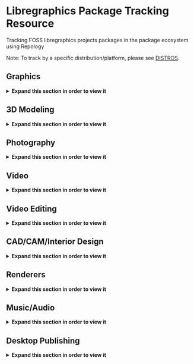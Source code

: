 # Libregraphics Package Tracking Resource
Tracking FOSS libregraphics projects packages in the package ecosystem using Repology

Note: To track by a specific distribution/platform, please see [DISTROS](DISTROS/).

<!-- Within this
comment are all the packages being tracked
## Graphics
gimp
gegl
babl
inkscape
krita
gmic
imagemagick
graphicsmagick
mypaint
azpainter
kolourpaint
synfig
opentoonz
milton
fontforge
birdfont
## 3D Modeling
blender
natron
wings3d
dust3d
djv
makehuman
## Photography
darktable
rawtherapee
luminance-hdr
entangle
photo
digikam
ufraw
photivo
photofilmstrip
hugin
hdrmerge
photoflare
pix
kphotoalbum
lightzone
stereophotoview
## Video
vlc
mpv
ffmpeg
kdenlive
pitivi
shotcut
olive-video-editor
openshot
obs-studio
flowblade
lives
gnome-subtitles
vidcutter
## CAD/CAM
freecad
librecad
sweethome3d
room-arranger
kicad
openSCAD
solvespace
openorienteering-mapper
qgis
appleseed
ospray
embree
luxcorerender
povray
yafaray
## Music
musescore
lilypond
rosegarden
mixxx
giada
portaudio
jack-audio-connection-kit
sonic-visualiser
gstreamer
zynaddsubfx
audacity
dexed-synth
gnuradio
guitarix
vcvrack
qtractor
carla,
yoshimi
fluidsynth
qsynth
rakarrack
drumgizmo
synthv1
padthv1
drumkb1
samplv1
hydrogen
snd
ardour
aubio
swami
freebirth
gsequencer
qsampler
add64
linuxsampler
lmms
tuxguitar
## Audio Plugins
lv2:gxplugins
calf
kapitonov-plugins-pack-lv2v
scribus
sk1
laidout
kodi
calibre
sigil
-->

## Graphics
<details>
  <summary><b>Expand this section in order to view it</b></summary>
<table>
  <tr>
    <th>gimp</th>
    <th>gegl</th>
    <th>babl</th>
  </tr>
  <tr>
    <td valign="top"><a href="https://repology.org/metapackage/gimp/versions">
      <img src="https://repology.org/badge/vertical-allrepos/gimp.svg" alt="Packaging status" align="right"></a>
    </td>
    <td valign="top"><a href="https://repology.org/metapackage/gegl/versions">
      <img src="https://repology.org/badge/vertical-allrepos/gegl.svg" alt="Packaging status" align="right"></a>
    </td>
    <td valign="top"><a href="https://repology.org/metapackage/babl/versions">
      <img src="https://repology.org/badge/vertical-allrepos/babl.svg" alt="Packaging status" align="right"></a>
    </td>
  </tr>
</table>

<table>
  <tr>
    <th>inkscape</th>
    <th>krita</th>
    <th>gmic</th>
  </tr>
  <tr>
    <td valign="top"><a href="https://repology.org/metapackage/inkscape/versions">
      <img src="https://repology.org/badge/vertical-allrepos/inkscape.svg" alt="Packaging status" align="right"></a>
    </td>
    <td valign="top"><a href="https://repology.org/metapackage/krita/versions">
      <img src="https://repology.org/badge/vertical-allrepos/krita.svg" alt="Packaging status" align="right"></a>
    </td>
    <td valign="top"><a href="https://repology.org/metapackage/gmic/versions">
      <img src="https://repology.org/badge/vertical-allrepos/gmic.svg" alt="Packaging status" align="right"></a>
    </td>    
  </tr>
</table>

<table>
  <tr>
    <th>imagemagick</th>
    <th>graphicsmagick</th>
  </tr>
  <tr>
    <td valign="top"><a href="https://repology.org/metapackage/imagemagick/versions">
      <img src="https://repology.org/badge/vertical-allrepos/imagemagick.svg" alt="Packaging status" align="right"></a>
    <td valign="top"><a href="https://repology.org/metapackage/graphicsmagick/versions">
      <img src="https://repology.org/badge/vertical-allrepos/graphicsmagick.svg" alt="Packaging status" align="right"></a>
</table>


<table>
  <tr>
    <th>mypaint</th>
    <th>azpainter</th>
    <th>kolourpaint</th>    
  </tr>
  <tr>
    <td valign="top"><a href="https://repology.org/metapackage/mypaint/versions">
      <img src="https://repology.org/badge/vertical-allrepos/mypaint.svg" alt="Packaging status" align="right"></a>
    </td>
    <td valign="top"><a href="https://repology.org/metapackage/azpainter/versions">
      <img src="https://repology.org/badge/vertical-allrepos/azpainter.svg" alt="Packaging status" align="right"></a>
    </td>
    <td valign="top"><a href="https://repology.org/metapackage/kolourpaint/versions">
      <img src="https://repology.org/badge/vertical-allrepos/kolourpaint.svg" alt="Packaging status" align="right"></a>
    </td>
  </tr>
</table>

<table>
  <tr>
    <th>synfig</th>
    <th>opentoonz</th>
    <th>milton</th>
  </tr>
  <tr>
    <td valign="top"><a href="https://repology.org/metapackage/synfig/versions">
      <img src="https://repology.org/badge/vertical-allrepos/synfig.svg" alt="Packaging status" align="right"></a>
    <td valign="top"><a href="https://repology.org/metapackage/opentoonz/versions">
      <img src="https://repology.org/badge/vertical-allrepos/opentoonz.svg" alt="Packaging status" align="right"></a>
    </td>
    <td valign="top"><a href="https://repology.org/metapackage/milton/versions">
      <img src="https://repology.org/badge/vertical-allrepos/milton.svg" alt="Packaging status" align="right"></a>
    </td>
</table>


<table>
  <tr>
    <th>fontforge</th>
    <th>birdfont</th>
  </tr>
  <tr>
    <td valign="top"><a href="https://repology.org/metapackage/fontforge/versions">
      <img src="https://repology.org/badge/vertical-allrepos/fontforge.svg" alt="Packaging status" align="right"></a>
    </td>
    <td valign="top"><a href="https://repology.org/metapackage/birdfont/versions">
      <img src="https://repology.org/badge/vertical-allrepos/birdfont.svg" alt="Packaging status" align="right"></a>
    </td>
</table>


</details>

## 3D Modeling
<details>
  <summary><b>Expand this section in order to view it</b></summary>
<table>
  <tr>
    <th>blender</th>
    <th>natron</th>
    <th>wings3d</th>
  </tr>
  <tr>
    <td valign="top"><a href="https://repology.org/metapackage/blender/versions">
      <img src="https://repology.org/badge/vertical-allrepos/blender.svg" alt="Packaging status" align="right"></a>
    </td>
    <td valign="top"><a href="https://repology.org/metapackage/natron/versions">
      <img src="https://repology.org/badge/vertical-allrepos/natron.svg" alt="Packaging status" align="right"></a>
    </td>
    <td valign="top"><a href="https://repology.org/metapackage/wings3d/versions">
      <img src="https://repology.org/badge/vertical-allrepos/wings3d.svg" alt="Packaging status" align="right"></a>
    </td>
  </tr>
</table>
  
<table>
  <tr>
    <th>dust3d</th>
    <th>djv</th>
    <th>makehuman</th>
  </tr>
  <tr>
    <td valign="top"><a href="https://repology.org/metapackage/dust3d/versions">
      <img src="https://repology.org/badge/vertical-allrepos/dust3d.svg" alt="Packaging status" align="right"></a>
    </td>
    <td valign="top"><a href="https://repology.org/metapackage/djv/versions">
      <img src="https://repology.org/badge/vertical-allrepos/djv.svg" alt="Packaging status" align="right"></a>
    </td>
    <td valign="top"><a href="https://repology.org/metapackage/makehuman/versions">
      <img src="https://repology.org/badge/vertical-allrepos/makehuman.svg" alt="Packaging status" align="right"></a>
    </td>
  </tr>
</table>
  
  
</details>

## Photography
<details>
  <summary><b>Expand this section in order to view it</b></summary>
<table>
  <tr>
    <th>darktable</th>
    <th>rawtherapee</th>
    <th>luminance-hdr</th>
  </tr>
  <tr>
    <td valign="top"><a href="https://repology.org/metapackage/darktable/versions">
      <img src="https://repology.org/badge/vertical-allrepos/darktable.svg" alt="Packaging status" align="right"></a>
    </td>
    <td valign="top"><a href="https://repology.org/metapackage/rawtherapee/versions">
      <img src="https://repology.org/badge/vertical-allrepos/rawtherapee.svg" alt="Packaging status" align="right"></a>
    </td>
    <td valign="top"><a href="https://repology.org/metapackage/luminance-hdr/versions">
      <img src="https://repology.org/badge/vertical-allrepos/luminance-hdr.svg" alt="Packaging status" align="right"></a>
    </td>
  </tr>
</table>

<table>
  <tr>
    <th>entangle</th>
    <th>photoflow</th>
    <th>digikam</th>
  </tr>
  <tr>
    <td valign="top"><a href="https://repology.org/metapackage/entangle/versions">
      <img src="https://repology.org/badge/vertical-allrepos/entangle.svg" alt="Packaging status" align="right"></a>
    </td>
    <td valign="top"><a href="https://repology.org/metapackage/photoflow/versions">
      <img src="https://repology.org/badge/vertical-allrepos/photoflow.svg" alt="Packaging status" align="right"></a>
    </td>
    <td valign="top"><a href="https://repology.org/metapackage/digikam/versions">
      <img src="https://repology.org/badge/vertical-allrepos/digikam.svg" alt="Packaging status" align="right"></a>
    </td>
  </tr>
</table>

<table>
  <tr>
    <th>ufraw</th>
    <th>photivo</th>
    <th>photofilmstrip</th>
  </tr>
  <tr>
    <td valign="top"><a href="https://repology.org/metapackage/ufraw/versions">
      <img src="https://repology.org/badge/vertical-allrepos/ufraw.svg" alt="Packaging status" align="right"></a>
    </td>
    <td valign="top"><a href="https://repology.org/metapackage/photivo/versions">
      <img src="https://repology.org/badge/vertical-allrepos/photivo.svg" alt="Packaging status" align="right"></a>
    </td>
    <td valign="top"><a href="https://repology.org/metapackage/photofilmstrip/versions">
      <img src="https://repology.org/badge/vertical-allrepos/photofilmstrip.svg" alt="Packaging status" align="right"></a>
    </td>
  </tr>
</table>


<table>
  <tr>
    <th>hugin</th>
    <th>hdrmerge</th>
    <th>photoflare</th>
  </tr>
  <tr>
    <td valign="top"><a href="https://repology.org/metapackage/hugin/versions">
      <img src="https://repology.org/badge/vertical-allrepos/hugin.svg" alt="Packaging status" align="right"></a>
    </td>
    <td valign="top"><a href="https://repology.org/metapackage/hdrmerge/versions">
      <img src="https://repology.org/badge/vertical-allrepos/hdrmerge.svg" alt="Packaging status" align="right"></a>
    </td>
    <td valign="top"><a href="https://repology.org/metapackage/photoflare/versions">
      <img src="https://repology.org/badge/vertical-allrepos/photoflare.svg" alt="Packaging status" align="right"></a>
    </td>
  </tr>
</table>

<table>
  <tr>
    <th>pix</th>
    <th>kphotoalbum</th>
    <th>lightzone</th>
  </tr>
  <tr>
    <td valign="top"><a href="https://repology.org/metapackage/pix/versions">
      <img src="https://repology.org/badge/vertical-allrepos/pix.svg" alt="Packaging status" align="right"></a>
    </td>
    <td valign="top"><a href="https://repology.org/metapackage/kphotoalbum/versions">
      <img src="https://repology.org/badge/vertical-allrepos/kphotoalbum.svg" alt="Packaging status" align="right"></a>
    </td>
    <td valign="top"><a href="https://repology.org/metapackage/lightzone/versions">
      <img src="https://repology.org/badge/vertical-allrepos/lightzone.svg" alt="Packaging status" align="right"></a>
    </td>
  </tr>
</table>

<table>
  <tr>
    <th>stereophotoview</th>
  </tr>
  <tr>
    <td valign="top"><a href="https://repology.org/metapackage/stereophotoview/versions">
      <img src="https://repology.org/badge/vertical-allrepos/stereophotoview.svg" alt="Packaging status" align="right"></a>
    </td>
  </tr>
</table>

</details>

## Video
<details>
  <summary><b>Expand this section in order to view it</b></summary>
<table>
  <tr>
    <th>vlc</th>
    <th>mpv</th>
    <th>ffmpeg</th>
  </tr>
  <tr>
    <td valign="top"><a href="https://repology.org/metapackage/vlc/versions">
      <img src="https://repology.org/badge/vertical-allrepos/vlc.svg" alt="Packaging status" align="right"></a>
    </td>
    <td valign="top"><a href="https://repology.org/metapackage/mpv/versions">
      <img src="https://repology.org/badge/vertical-allrepos/mpv.svg" alt="Packaging status" align="right"></a>
    </td>
    <td valign="top"><a href="https://repology.org/metapackage/ffmpeg/versions">
      <img src="https://repology.org/badge/vertical-allrepos/ffmpeg.svg" alt="Packaging status" align="right"></a>
    </td>
  </tr>
</table>

<table>
  <tr>
    <th>kodi</th>
    <th>handbrake</th>
  </tr>
  <tr>
    <td valign="top"><a href="https://repology.org/metapackage/kodi/versions">
      <img src="https://repology.org/badge/vertical-allrepos/kodi.svg" alt="Packaging status" align="right"></a>
    </td>
    <td valign="top"><a href="https://repology.org/metapackage/handbrake/versions">
      <img src="https://repology.org/badge/vertical-allrepos/handbrake.svg" alt="Packaging status" align="right"></a>
    </td>
  </tr>
</table>
</details>



## Video Editing
<details>
  <summary><b>Expand this section in order to view it</b></summary>
<table>
  <tr>
    <th>kdenlive</th>
    <th>pitivi</th>
    <th>shotcut</th>
  </tr>
  <tr>
    <td valign="top"><a href="https://repology.org/metapackage/kdenlive/versions">
      <img src="https://repology.org/badge/vertical-allrepos/kdenlive.svg" alt="Packaging status" align="right"></a>
    </td>
    <td valign="top"><a href="https://repology.org/metapackage/pitivi/versions">
      <img src="https://repology.org/badge/vertical-allrepos/pitivi.svg" alt="Packaging status" align="right"></a>
    </td>
    <td valign="top"><a href="https://repology.org/metapackage/shotcut/versions">
      <img src="https://repology.org/badge/vertical-allrepos/shotcut.svg" alt="Packaging status" align="right"></a>
    </td>
  </tr>
</table>

<table>
  <tr>
    <th>olive-video-editor</th>
    <th>openshot</th>
    <th>obs-studio</th>
  </tr>
  <tr>
    <td valign="top"><a href="https://repology.org/metapackage/olive-video-editor/versions">
    <img src="https://repology.org/badge/vertical-allrepos/olive-video-editor.svg" alt="Packaging status" align="right"></a>
    </td>
    <td valign="top"><a href="https://repology.org/metapackage/openshot/versions">
      <img src="https://repology.org/badge/vertical-allrepos/openshot.svg" alt="Packaging status" align="right"></a>
    </td>
    <td valign="top"><a href="https://repology.org/metapackage/obs-studio/versions">
      <img src="https://repology.org/badge/vertical-allrepos/obs-studio.svg" alt="Packaging status" align="right"></a>
    </td>
  </tr>
</table>

<table>
  <tr>
    <th>flowblade</th>
    <th>lives</th>
    <th>gnome-subtitles</th>
  </tr>
  <tr>
    <td valign="top"><a href="https://repology.org/metapackage/flowblade/versions">
      <img src="https://repology.org/badge/vertical-allrepos/flowblade.svg" alt="Packaging status" align="right"></a>
    </td>
    <td valign="top"><a href="https://repology.org/metapackage/lives/versions">
      <img src="https://repology.org/badge/vertical-allrepos/lives.svg" alt="Packaging status" align="right"></a>
    </td>
    <td valign="top"><a href="https://repology.org/metapackage/gnome-subtitles/versions">
      <img src="https://repology.org/badge/vertical-allrepos/gnome-subtitles.svg" alt="Packaging status" align="right"></a>
    </td>
  </tr>
</table>

<table>
  <tr>
    <th>vidcutter</th>
  </tr>
  <tr>
    <td valign="top"><a href="https://repology.org/metapackage/vidcutter/versions">
      <img src="https://repology.org/badge/vertical-allrepos/vidcutter.svg" alt="Packaging status" align="right"></a>
    </td>
  </tr>
</table>
</details>


## CAD/CAM/Interior Design
<details>
  <summary><b>Expand this section in order to view it</b></summary>
<table>
  <tr>
    <th>freecad</th>
    <th>librecad</th>
    <th>sweethome3d</th>
  </tr>
  <tr>
    <td valign="top"><a href="https://repology.org/metapackage/freecad/versions">
      <img src="https://repology.org/badge/vertical-allrepos/freecad.svg" alt="Packaging status" align="right"></a>
    </td>
    <td valign="top"><a href="https://repology.org/metapackage/librecad/versions">
      <img src="https://repology.org/badge/vertical-allrepos/librecad.svg" alt="Packaging status" align="right"></a>
    </td>
    <td valign="top"><a href="https://repology.org/metapackage/sweethome3d/versions">
      <img src="https://repology.org/badge/vertical-allrepos/sweethome3d.svg" alt="Packaging status" align="right"></a>
    </td>
  </tr>
</table>
  
<table>
  <tr>
    <th>room-arranger</th>
    <th>kicad</th>
    <th>openSCAD</th>
  </tr>
  <tr>
    <td valign="top"><a href="https://repology.org/metapackage/room-arranger/versions">
      <img src="https://repology.org/badge/vertical-allrepos/room-arranger.svg" alt="Packaging status" align="right"></a>
    </td>
    <td valign="top"><a href="https://repology.org/metapackage/kicad/versions">
      <img src="https://repology.org/badge/vertical-allrepos/kicad.svg" alt="Packaging status" align="right"></a>
    </td>
    <td valign="top"><a href="https://repology.org/metapackage/openscad/versions">
      <img src="https://repology.org/badge/vertical-allrepos/openscad.svg" alt="Packaging status" align="right"></a>
    </td>
  </tr>
</table>  

<table>
  <tr>
    <th>solvespace</th>
    <th>openorienteering-mapper</th>
    <th>qgis</th>
  </tr>
  <tr>
    <td valign="top"><a href="https://repology.org/metapackage/solvespace/versions">
      <img src="https://repology.org/badge/vertical-allrepos/solvespace.svg" alt="Packaging status" align="right"></a>
    </td>
    <td valign="top"><a href="https://repology.org/metapackage/openorienteering-mapper/versions">
      <img src="https://repology.org/badge/vertical-allrepos/openorienteering-mapper.svg" alt="Packaging status" align="right"></a>
    <td valign="top"><a href="https://repology.org/metapackage/qgis/versions">
      <img src="https://repology.org/badge/vertical-allrepos/qgis.svg" alt="Packaging status" align="right"></a>
    </td>
  </tr>
</table>  
</details>

## Renderers
<details>
  <summary><b>Expand this section in order to view it</b></summary>
<table>
  <tr>
    <th>appleseed</th>
    <th>ospray</th>
    <th>povray</th>
  </tr>
  <tr>
    <td valign="top"><a href="https://repology.org/metapackage/appleseed/versions">
      <img src="https://repology.org/badge/vertical-allrepos/appleseed.svg" alt="Packaging status" align="right"></a>
    </td>
    <td valign="top"><a href="https://repology.org/metapackage/ospray/versions">
      <img src="https://repology.org/badge/vertical-allrepos/ospray.svg" alt="Packaging status" align="right"></a>
    </td>
    <td valign="top"><a href="https://repology.org/metapackage/povray/versions">
      <img src="https://repology.org/badge/vertical-allrepos/povray.svg" alt="Packaging status" align="right"></a>
    </td>
  </tr>
</table>

<table>
  <tr>
    <th>luxcorerender</th>
    <th>embree</th>
    <th>yafaray</th>
  </tr>
  <tr>
    <td valign="top"><a href="https://repology.org/metapackage/luxcorerender/versions">
      <img src="https://repology.org/badge/vertical-allrepos/luxcorerender.svg" alt="Packaging status" align="right"></a>
    </td>
    <td valign="top"><a href="https://repology.org/metapackage/embree/versions">
      <img src="https://repology.org/badge/vertical-allrepos/embree.svg" alt="Packaging status" align="right"></a>
    </td>
    <td valign="top"><a href="https://repology.org/metapackage/yafaray/versions">
      <img src="https://repology.org/badge/vertical-allrepos/yafaray.svg" alt="Packaging status" align="right"></a>
    </td>
  </tr>
</table>
</details>



## Music/Audio
<details>
  <summary><b>Expand this section in order to view it</b></summary>
<table>
  <tr>
    <th>musescore</th>
    <th>lilypond</th>
    <th>rosegarden</th>
  </tr>
  <tr>
    <td valign="top"><a href="https://repology.org/metapackage/musescore/versions">
      <img src="https://repology.org/badge/vertical-allrepos/musescore.svg" alt="Packaging status" align="right"></a>
    </td>
    <td valign="top"><a href="https://repology.org/metapackage/lilypond/versions">
      <img src="https://repology.org/badge/vertical-allrepos/lilypond.svg" alt="Packaging status" align="right"></a>
    </td>
    <td valign="top"><a href="https://repology.org/metapackage/rosegarden/versions">
      <img src="https://repology.org/badge/vertical-allrepos/rosegarden.svg" alt="Packaging status" align="right"></a>
    </td>
  </tr>
</table>

<table>
  <tr>
    <th>mixxx</th>
    <th>giada</th>
    <th>hydrogen</th>
  </tr>
  <tr>
    <td valign="top"><a href="https://repology.org/metapackage/mixxx/versions">
      <img src="https://repology.org/badge/vertical-allrepos/mixxx.svg" alt="Packaging status" align="right"></a>
    </td>
    <td valign="top"><a href="https://repology.org/metapackage/giada/versions">
      <img src="https://repology.org/badge/vertical-allrepos/giada.svg" alt="Packaging status" align="right"></a>
    </td>
    <td valign="top"><a href="https://repology.org/metapackage/hydrogen/versions">
      <img src="https://repology.org/badge/vertical-allrepos/hydrogen.svg" alt="Packaging status" align="right"></a>
    </td>
  </tr>
</table>

<table>
  <tr>
    <th>portaudio</th>
    <th>jack-audio-connection-kit</th>
    <th>sonic-visualiser</th>
  </tr>
  <tr>
    <td valign="top"><a href="https://repology.org/metapackage/portaudio/versions">
      <img src="https://repology.org/badge/vertical-allrepos/portaudio.svg" alt="Packaging status" align="right"></a>
    </td>
    <td valign="top"><a href="https://repology.org/metapackage/jack-audio-connection-kit/versions">
      <img src="https://repology.org/badge/vertical-allrepos/jack-audio-connection-kit.svg" alt="Packaging status" align="right"></a>
    </td>
    <td valign="top"><a href="https://repology.org/metapackage/sonic-visualiser/versions">
      <img src="https://repology.org/badge/vertical-allrepos/sonic-visualiser.svg" alt="Packaging status" align="right"></a>
    </td>
  </tr>
</table>

<table>
  <tr>
    <th>gstreamer</th>
    <th>zynaddsubfx</th>
    <th>audacity</th>
  </tr>
  <tr>
    <td valign="top"><a href="https://repology.org/metapackage/gstreamer/versions">
      <img src="https://repology.org/badge/vertical-allrepos/gstreamer.svg" alt="Packaging status" align="right"></a>
    </td>
    <td valign="top"><a href="https://repology.org/metapackage/zynaddsubfx/versions">
      <img src="https://repology.org/badge/vertical-allrepos/zynaddsubfx.svg" alt="Packaging status" align="right"></a>
    </td>
    <td valign="top"><a href="https://repology.org/metapackage/audacity/versions">
      <img src="https://repology.org/badge/vertical-allrepos/audacity.svg" alt="Packaging status" align="right"></a>
    </td>
  </tr>
</table>

<table>
  <tr>
    <th>yoshimi</th>
    <th>fluidsynth</th>
    <th>qsynth</th>
    <th>rakarrack</th>
  </tr>
  <tr>
    <td valign="top"><a href="https://repology.org/metapackage/yoshimi/versions">
      <img src="https://repology.org/badge/vertical-allrepos/yoshimi.svg" alt="Packaging status" align="right"></a>
    </td>
    <td valign="top"><a href="https://repology.org/metapackage/fluidsynth/versions">
      <img src="https://repology.org/badge/vertical-allrepos/fluidsynth.svg" alt="Packaging status" align="right"></a>
    </td>
    <td valign="top"><a href="https://repology.org/metapackage/qsynth/versions">
      <img src="https://repology.org/badge/vertical-allrepos/qsynth.svg" alt="Packaging status" align="right"></a>
    </td>
    <td valign="top"><a href="https://repology.org/metapackage/rakarrack/versions">
      <img src="https://repology.org/badge/vertical-allrepos/rakarrack.svg" alt="Packaging status" align="right"></a>
    </td>
  </tr>
</table>

<table>
  <tr>
    <th>dexed-synth</th>
    <th>vcvrack</th>
  </tr>
  <tr>
    <td valign="top"><a href="https://repology.org/metapackage/dexed-synth/versions">
      <img src="https://repology.org/badge/vertical-allrepos/dexed-synth.svg" alt="Packaging status" align="right"></a>
    </td>
    <td valign="top"><a href="https://repology.org/metapackage/vcvrack/versions">
      <img src="https://repology.org/badge/vertical-allrepos/vcvrack.svg" alt="Packaging status" align="right"></a>
    </td>
  </tr>
</table>

<table>
  <tr>
    <th>gnuradio</th>
    <th>guitarix</th>
  </tr>
  <tr>
    <td valign="top"><a href="https://repology.org/metapackage/gnuradio/versions">
      <img src="https://repology.org/badge/vertical-allrepos/gnuradio.svg" alt="Packaging status" align="right"></a>
    </td>
    <td valign="top"><a href="https://repology.org/metapackage/guitarix/versions">
      <img src="https://repology.org/badge/vertical-allrepos/guitarix.svg" alt="Packaging status" align="right"></a>
    </td>
  </tr>
</table>

<table>
  <tr>
    <th>qtractor</th>
    <th>carla</th>
    <th>drumgizmo</th>
  </tr>
  <tr>
    <td valign="top"><a href="https://repology.org/metapackage/qtractor/versions">
      <img src="https://repology.org/badge/vertical-allrepos/qtractor.svg" alt="Packaging status" align="right"></a>
    </td>
    <td valign="top"><a href="https://repology.org/metapackage/carla/versions">
      <img src="https://repology.org/badge/vertical-allrepos/carla.svg" alt="Packaging status" align="right"></a>
    </td>
    <td valign="top"><a href="https://repology.org/metapackage/drumgizmo/versions">
      <img src="https://repology.org/badge/vertical-allrepos/drumgizmo.svg" alt="Packaging status" align="right"></a>
    </td>
  </tr>
</table>

<table>
  <tr>
    <th>synthv1</th>
    <th>padthv1</th>
    <th>drumkv1</th>
    <th>samplv1</th>
  </tr>
  <tr>
    <td valign="top"><a href="https://repology.org/metapackage/synthv1/versions">
      <img src="https://repology.org/badge/vertical-allrepos/synthv1.svg" alt="Packaging status" align="right"></a>
    </td>
    <td valign="top"><a href="https://repology.org/metapackage/padthv1/versions">
      <img src="https://repology.org/badge/vertical-allrepos/padthv1.svg" alt="Packaging status" align="right"></a>
    </td>
    <td valign="top"><a href="https://repology.org/metapackage/drumkv1/versions">
      <img src="https://repology.org/badge/vertical-allrepos/drumkv1.svg" alt="Packaging status" align="right"></a>
    </td>
    <td valign="top"><a href="https://repology.org/metapackage/samplv1/versions">
      <img src="https://repology.org/badge/vertical-allrepos/samplv1.svg" alt="Packaging status" align="right"></a>
    </td>
  </tr>
</table>

<table>
  <tr>
    <th>snd</th>
    <th>ardour</th>
    <th>swami</th>
  </tr>
  <tr>
    <td valign="top"><a href="https://repology.org/metapackage/snd/versions">
      <img src="https://repology.org/badge/vertical-allrepos/snd.svg" alt="Packaging status" align="right"></a>
    </td>
    <td valign="top"><a href="https://repology.org/metapackage/ardour/versions">
      <img src="https://repology.org/badge/vertical-allrepos/ardour.svg" alt="Packaging status" align="right"></a>
    </td>
    <td valign="top"><a href="https://repology.org/metapackage/swami/versions">
      <img src="https://repology.org/badge/vertical-allrepos/swami.svg" alt="Packaging status" align="right"></a>
    </td>
  </tr>
</table>


<table>
  <tr>
    <th>gsequencer</th>
    <th>qsampler</th>
    <th>aubio</th>
  </tr>
  <tr>
    <td valign="top"><a href="https://repology.org/metapackage/gsequencer/versions">
      <img src="https://repology.org/badge/vertical-allrepos/gsequencer.svg" alt="Packaging status" align="right"></a>
    </td>
    <td valign="top"><a href="https://repology.org/metapackage/qsampler/versions">
      <img src="https://repology.org/badge/vertical-allrepos/qsampler.svg" alt="Packaging status" align="right"></a>
    </td>
    <td valign="top"><a href="https://repology.org/metapackage/aubio/versions">
      <img src="https://repology.org/badge/vertical-allrepos/aubio.svg" alt="Packaging status" align="right"></a>
    </td>
  </tr>
</table>


<table>
  <tr>
    <th>freebirth</th>
    <th>add64</th>
    <th>linuxsampler</th>
  </tr>
  <tr>
    <td valign="top"><a href="https://repology.org/metapackage/freebirth/versions">
      <img src="https://repology.org/badge/vertical-allrepos/freebirth.svg" alt="Packaging status" align="right"></a>
    </td>
    <td valign="top"><a href="https://repology.org/metapackage/add64/versions">
      <img src="https://repology.org/badge/vertical-allrepos/add64.svg" alt="Packaging status" align="right"></a>
    </td>
    <td valign="top"><a href="https://repology.org/metapackage/linuxsampler/versions">
      <img src="https://repology.org/badge/vertical-allrepos/linuxsampler.svg" alt="Packaging status" align="right"></a>
    </td>
</table>

<table>
  <tr>
    <th>helio-workstation</th>
    <th>lmms</th>
    <th>tuxguitar</th>
  </tr>
  <tr>
    <td valign="top"><a href="https://repology.org/metapackage/helio-workstation/versions">
      <img src="https://repology.org/badge/vertical-allrepos/helio-workstation.svg" alt="Packaging status" align="right"></a>
    </td>
    <td valign="top"><a href="https://repology.org/metapackage/lmms/versions">
      <img src="https://repology.org/badge/vertical-allrepos/lmms.svg" alt="Packaging status" align="right"></a>
    </td>
    <td valign="top"><a href="https://repology.org/metapackage/tuxguitar/versions">
      <img src="https://repology.org/badge/vertical-allrepos/tuxguitar.svg" alt="Packaging status" align="right"></a>
    </td>
</table>

<table>
  <tr>
    <th>audacious</th>
  </tr>
  <tr>
    <td valign="top"><a href="https://repology.org/metapackage/audacious/versions">
      <img src="https://repology.org/badge/vertical-allrepos/audacious.svg" alt="Packaging status" align="right"></a>
    </td>
</table>

## Audio plugins
<table>
  <tr>
    <th>lv2:gxplugins</th>
    <th>calf</th>
    <th>kapitonov-plugins-pack-lv2</th>
  </tr>
  <tr>
    <td valign="top"><a href="https://repology.org/metapackage/lv2:gxplugins/versions">
      <img src="https://repology.org/badge/vertical-allrepos/lv2:gxplugins.svg" alt="Packaging status" align="right"></a>
    </td>
    <td valign="top"><a href="https://repology.org/metapackage/calf/versions">
      <img src="https://repology.org/badge/vertical-allrepos/calf.svg" alt="Packaging status" align="right"></a>
    <td valign="top"><a href="https://repology.org/metapackage/kapitonov-plugins-pack-lv2/versions">
      <img src="https://repology.org/badge/vertical-allrepos/kapitonov-plugins-pack-lv2.svg" alt="Packaging status" align="right"></a>
    </td>
  </tr>
</table>


</details>

## Desktop Publishing
<details>
  <summary><b>Expand this section in order to view it</b></summary>
<table>
  <tr>
    <th>scribus</th>
    <th>sk1</th>
    <th>laidout</th>
  </tr>
  <tr>
    <td valign="top"><a href="https://repology.org/metapackage/scribus/versions">
      <img src="https://repology.org/badge/vertical-allrepos/scribus.svg" alt="Packaging status" align="right"></a>
    </td>
    <td valign="top"><a href="https://repology.org/metapackage/sk1/versions">
      <img src="https://repology.org/badge/vertical-allrepos/sk1.svg" alt="Packaging status" align="right"></a>
    </td>
    <td valign="top"><a href="https://repology.org/metapackage/laidout/versions">
      <img src="https://repology.org/badge/vertical-allrepos/laidout.svg" alt="Packaging status" align="right"></a>
    </td>
  </tr>
</table>

<table>
  <tr>
    <th>calibre</th>
    <th>sigil</th>
  </tr>
  <tr>
    <td valign="top"><a href="https://repology.org/metapackage/calibre/versions">
      <img src="https://repology.org/badge/vertical-allrepos/calibre.svg" alt="Packaging status" align="right"></a>
    </td>
    <td valign="top"><a href="https://repology.org/metapackage/sigil/versions">
      <img src="https://repology.org/badge/vertical-allrepos/sigil.svg" alt="Packaging status" align="right"></a>
    </td>
  </tr>
</table>

